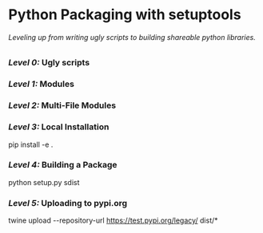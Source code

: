 Python Packaging with setuptools
================================
###### Leveling up from writing ugly scripts to building shareable python libraries.

### **_Level 0:_** Ugly scripts

### **_Level 1:_** Modules

### **_Level 2:_** Multi-File Modules

### **_Level 3:_** Local Installation
pip install -e .

### **_Level 4:_** Building a Package
python setup.py sdist 

### **_Level 5:_** Uploading to pypi.org
twine upload --repository-url https://test.pypi.org/legacy/ dist/*